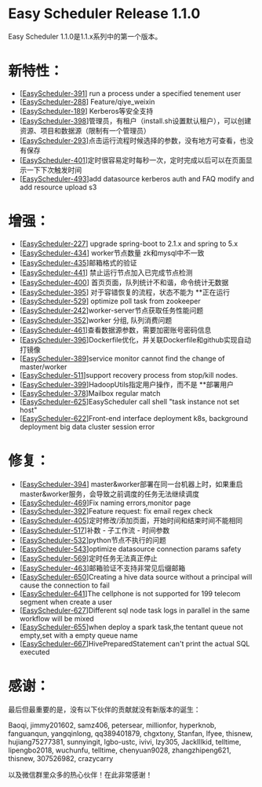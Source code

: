 Easy Scheduler Release 1.1.0
===
Easy Scheduler 1.1.0是1.1.x系列中的第一个版本。

新特性：
===
- [[EasyScheduler-391](https://github.com/analysys/EasyScheduler/issues/391)] run a process under a specified tenement user
- [[EasyScheduler-288](https://github.com/analysys/EasyScheduler/issues/288)] Feature/qiye_weixin
- [[EasyScheduler-189](https://github.com/analysys/EasyScheduler/issues/189)] Kerberos等安全支持
- [[EasyScheduler-398](https://github.com/analysys/EasyScheduler/issues/398)]管理员，有租户（install.sh设置默认租户），可以创建资源、项目和数据源（限制有一个管理员）
- [[EasyScheduler-293](https://github.com/analysys/EasyScheduler/issues/293)]点击运行流程时候选择的参数，没有地方可查看，也没有保存
- [[EasyScheduler-401](https://github.com/analysys/EasyScheduler/issues/401)]定时很容易定时每秒一次，定时完成以后可以在页面显示一下下次触发时间
- [[EasyScheduler-493](https://github.com/analysys/EasyScheduler/pull/493)]add datasource kerberos auth and FAQ modify and add resource upload s3


增强：
===
- [[EasyScheduler-227](https://github.com/analysys/EasyScheduler/issues/227)] upgrade spring-boot to 2.1.x and spring to 5.x
- [[EasyScheduler-434](https://github.com/analysys/EasyScheduler/issues/434)] worker节点数量 zk和mysql中不一致
- [[EasyScheduler-435](https://github.com/analysys/EasyScheduler/issues/435)]邮箱格式的验证
- [[EasyScheduler-441](https://github.com/analysys/EasyScheduler/issues/441)] 禁止运行节点加入已完成节点检测
- [[EasyScheduler-400](https://github.com/analysys/EasyScheduler/issues/400)] 首页页面，队列统计不和谐，命令统计无数据
- [[EasyScheduler-395](https://github.com/analysys/EasyScheduler/issues/395)] 对于容错恢复的流程，状态不能为 **正在运行
- [[EasyScheduler-529](https://github.com/analysys/EasyScheduler/issues/529)] optimize poll task from zookeeper
- [[EasyScheduler-242](https://github.com/analysys/EasyScheduler/issues/242)]worker-server节点获取任务性能问题
- [[EasyScheduler-352](https://github.com/analysys/EasyScheduler/issues/352)]worker 分组, 队列消费问题
- [[EasyScheduler-461](https://github.com/analysys/EasyScheduler/issues/461)]查看数据源参数，需要加密账号密码信息
- [[EasyScheduler-396](https://github.com/analysys/EasyScheduler/issues/396)]Dockerfile优化，并关联Dockerfile和github实现自动打镜像
- [[EasyScheduler-389](https://github.com/analysys/EasyScheduler/issues/389)]service monitor cannot find the change of master/worker
- [[EasyScheduler-511](https://github.com/analysys/EasyScheduler/issues/511)]support recovery process from stop/kill nodes.
- [[EasyScheduler-399](https://github.com/analysys/EasyScheduler/issues/399)]HadoopUtils指定用户操作，而不是 **部署用户
- [[EasyScheduler-378](https://github.com/analysys/EasyScheduler/issues/378)]Mailbox regular match
- [[EasyScheduler-625](https://github.com/analysys/EasyScheduler/issues/625)]EasyScheduler call shell "task instance not set host"
- [[EasyScheduler-622](https://github.com/analysys/EasyScheduler/issues/622)]Front-end interface deployment k8s, background deployment big data cluster session error

修复：
===
- [[EasyScheduler-394](https://github.com/analysys/EasyScheduler/issues/394)] master&worker部署在同一台机器上时，如果重启master&worker服务，会导致之前调度的任务无法继续调度
- [[EasyScheduler-469](https://github.com/analysys/EasyScheduler/issues/469)]Fix naming errors,monitor page
- [[EasyScheduler-392](https://github.com/analysys/EasyScheduler/issues/392)]Feature request: fix email regex check
- [[EasyScheduler-405](https://github.com/analysys/EasyScheduler/issues/405)]定时修改/添加页面，开始时间和结束时间不能相同
- [[EasyScheduler-517](https://github.com/analysys/EasyScheduler/issues/517)]补数 - 子工作流 - 时间参数 
- [[EasyScheduler-532](https://github.com/analysys/EasyScheduler/issues/532)]python节点不执行的问题 
- [[EasyScheduler-543](https://github.com/analysys/EasyScheduler/issues/543)]optimize datasource connection params safety
- [[EasyScheduler-569](https://github.com/analysys/EasyScheduler/issues/569)]定时任务无法真正停止
- [[EasyScheduler-463](https://github.com/analysys/EasyScheduler/issues/463)]邮箱验证不支持非常见后缀邮箱
- [[EasyScheduler-650](https://github.com/analysys/EasyScheduler/issues/650)]Creating a hive data source without a principal will cause the connection to fail
- [[EasyScheduler-641](https://github.com/analysys/EasyScheduler/issues/641)]The cellphone is not supported for 199 telecom segment when create a user
- [[EasyScheduler-627](https://github.com/analysys/EasyScheduler/issues/627)]Different sql node task logs in parallel in the same workflow will be mixed
- [[EasyScheduler-655](https://github.com/analysys/EasyScheduler/issues/655)]when deploy a spark task,the tentant queue not empty,set with a empty queue name 
- [[EasyScheduler-667](https://github.com/analysys/EasyScheduler/issues/667)]HivePreparedStatement can't print the actual SQL executed 




感谢：
===
最后但最重要的是，没有以下伙伴的贡献就没有新版本的诞生：

Baoqi, jimmy201602, samz406, petersear, millionfor, hyperknob, fanguanqun, yangqinlong, qq389401879, chgxtony, Stanfan, lfyee, thisnew, hujiang75277381, sunnyingit, lgbo-ustc, ivivi, lzy305, JackIllkid, telltime, lipengbo2018, wuchunfu, telltime, chenyuan9028, zhangzhipeng621, thisnew, 307526982,  crazycarry

以及微信群里众多的热心伙伴！在此非常感谢！

